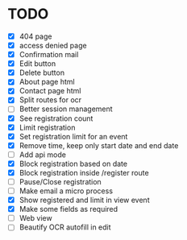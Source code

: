 # TODO

- [x] 404 page
- [x] access denied page
- [x] Confirmation mail
- [x] Edit button
- [x] Delete button
- [x] About page html
- [x] Contact page html
- [x] Split routes for ocr
- [ ] Better session management
- [x] See registration count
- [x] Limit registration
- [x] Set registration limit for an event
- [x] Remove time, keep only start date and end date
- [ ] Add api mode
- [x] Block registration based on date
- [x] Block registration inside /register route
- [ ] Pause/Close registration
- [ ] Make email a micro process
- [x] Show registered and limit in view event
- [x] Make some fields as required
- [ ] Web view
- [ ] Beautify OCR autofill in edit